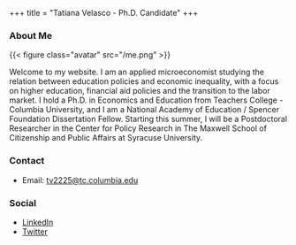 +++
title = "Tatiana Velasco - Ph.D. Candidate"
+++

### About Me

{{< figure class="avatar" src="/me.png" >}}

Welcome to my website. I am an applied microeconomist studying the relation between education policies and economic inequality, with a focus on higher education, financial aid policies and the transition to the labor market. I hold a Ph.D. in Economics and Education from Teachers College - Columbia University, and I am a National Academy of Education / Spencer Foundation Dissertation Fellow. Starting this summer, I will be a Postdoctoral Researcher in the Center for Policy Research in The Maxwell School of Citizenship and Public Affairs at Syracuse University.

### Contact
* Email: [tv2225@tc.columbia.edu](mailto:tv2225@tc.columbia.edu)

### Social
* [LinkedIn](https://www.linkedin.com/in/tatianavelascoro/)
* [Twitter](https://twitter.com/TatiVelasco)
#
#
#
